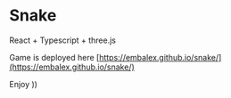 # Snake
React + Typescript + three.js 

Game is deployed here [https://embalex.github.io/snake/](https://embalex.github.io/snake/)

Enjoy ))
